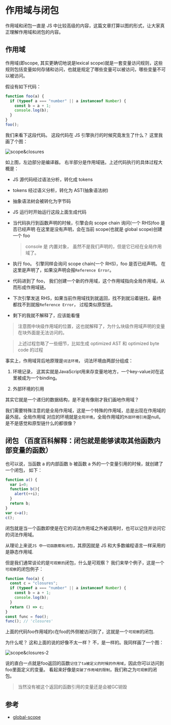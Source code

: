 # 作用域与闭包

作用域和闭包一直是 JS 中比较高级的内容，这篇文章打算以图的形式，让大家真正理解作用域和闭包的内容。

## 作用域

作用域(即scope, 其实更确切地说是lexical scope)就是一套变量访问规则，这些规则包括变量如何存储和访问，也就是规定了哪些变量可以被访问，哪些变量不可以被访问。

假设有如下代码：

```js
function foo(a) {
  if (typeof a === "number" || a instanceof Number) {
    const b = a + 1;
    console.log(b);
  }
}
foo();
```

我们来看下这段代码。 这段代码在 JS 引擎执行的时候究竟发生了什么？ 这里我画了个图：

![scope&closures](../../assets/imgs/topics/js/scope&closures-1.jpg)

如上图，左边部分是编译器。 右半部分是作用域链。上述代码执行的具体过程大概是：

- JS 源代码经过语法分析，转化成 tokens
- tokens 经过语义分析，转化为 AST(抽象语法树)
- 抽象语法树会被转化为字节码
- JS 运行时开始运行这段上面生成代码
- 当代码执行到函数声明的时候，引擎会向 scope chain 询问(一个 RHS)foo 是否已经声明
  在这里是没有声明，会在当前 scope(也就是 global scope)创建一个 foo
  > console 是 内置对象， 虽然不是我们声明的，但是它已经在全局作用域了。
- 执行 foo。 引擎同样会询问 scope chain(一个 RHS)，foo 是否已经声明。
  在这里是声明了，如果没声明会报`Reference Error`。
- 代码进到了 foo， 我们创建一个新的作用域，这个作用域指向全局作用域，从而形成作用域链。

- 下次引擎发送 RHS，如果当前作用域找到就返回，找不到就沿着链找，最终都找不到就报`Reference Error`，
  过程类似原型链。

- 剩下的我就不解释了，应该能看懂

> 注意图中块级作用域的位置，这也就解释了，为什么块级作用域声明的变量在块外面是无法访问的。

> 上述过程忽略了一些细节，比如生成 optimized AST 和 optimized byte code 的过程

事实上，作用域背后地原理是`词法环境`， 词法环境由两部分组成：

1. 环境记录， 这其实就是JavaScript用来存变量地地方，一个key-value对在这里被成为一个binding。

2. 外部环境的引用

其实它就是一个递归的数据结构，是不是有像刚才我们画地作用域？

我们需要特殊注意的是全局作用域，这是一个特殊的作用域，总是出现在作用域的最外层。全局作用域
对应的环境就是`全局环境`，全局作用域的`外部环境引用`是null。是不是感觉和原型链什么的都很像？


## 闭包 （百度百科解释：闭包就是能够读取其他函数内部变量的函数）

也可以说，当函数 a 的内部函数 b 被函数 a 外的一个变量引用的时候，就创建了一个闭包， 如下：
```js
function a() {
  var i=0;
  function b(){
    alert(++i);
  }
  return b;
}
var c=a();
c();
```


闭包就是当一个函数即使是在它的词法作用域之外被调用时，也可以记住并访问它的词法作用域。

从理论上来说`JS 中一切函数都有闭包`，其原因就是 JS 和大多数编程语言一样采用的是静态作用域.

 但是我们通常谈论的是`可观察的`闭包，什么是可观察？ 我们来举个例子，这是一个`可观察`的闭包例子：

```js
function foo(a) {
  const c = "closures";
  if (typeof a === "number" || a instanceof Number) {
    const b = a + 1;
    console.log(b);
  }
  return () => c;
}
const func = foo();
func(); // 'closures'
```

上面的代码foo作用域的c在foo的外侧被访问到了，这就是一个`可观察`的闭包.

为什么呢？ 这和上面的说的好像不太一样？ 不，是一样的。我同样画了一个图：

![scope&closures-2](../../assets/imgs/topics/js/scope&closures-2.jpg)

说的直白一点就是foo返回的函数`记住了ta被定义的时候的作用域`，因此你可以访问到foo里面定义的变量。
看起来好像是`突破了作用域的限制`，我们称之为`可观察`的闭包。

> 当然没有被这个返回的函数引用的变量还是会被GC销毁

## 参考

- [global-scope](https://2ality.com/2019/07/global-scope.html)